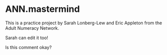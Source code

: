 # ANN.mastermind

This is a practice project by Sarah Lonberg-Lew and Eric Appleton from the Adult Numeracy Network.

Sarah can edit it too!

Is this comment okay?
